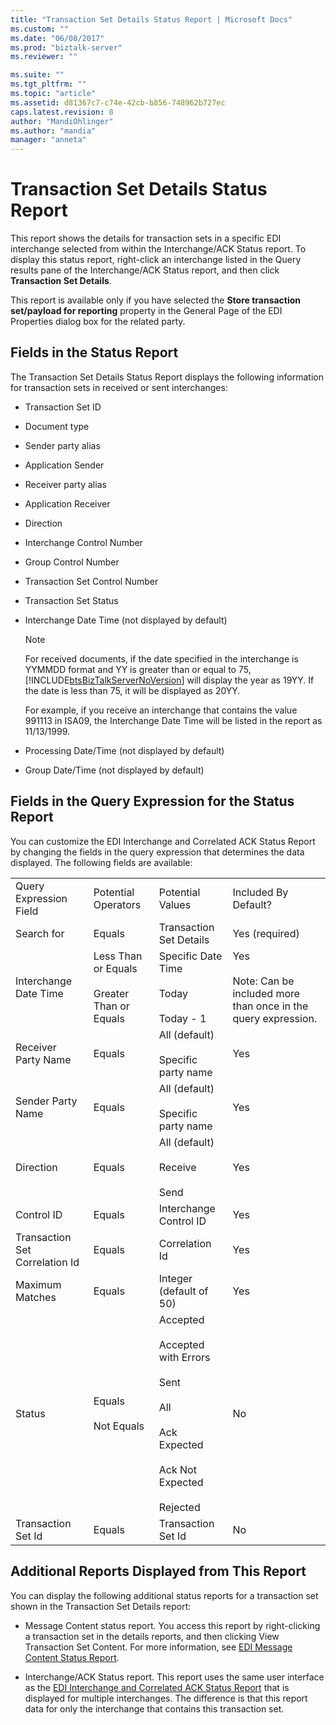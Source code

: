 ```yaml
---
title: "Transaction Set Details Status Report | Microsoft Docs"
ms.custom: ""
ms.date: "06/08/2017"
ms.prod: "biztalk-server"
ms.reviewer: ""

ms.suite: ""
ms.tgt_pltfrm: ""
ms.topic: "article"
ms.assetid: d81367c7-c74e-42cb-b856-748962b727ec
caps.latest.revision: 8
author: "MandiOhlinger"
ms.author: "mandia"
manager: "anneta"
---
```

# Transaction Set Details Status Report
This report shows the details for transaction sets in a specific EDI interchange selected from within the Interchange/ACK Status report. To display this status report, right-click an interchange listed in the Query results pane of the Interchange/ACK Status report, and then click **Transaction Set Details**.  
  
 This report is available only if you have selected the **Store transaction set/payload for reporting** property in the General Page of the EDI Properties dialog box for the related party.  
  
## Fields in the Status Report  
 The Transaction Set Details Status Report displays the following information for transaction sets in received or sent interchanges:  
  
-   Transaction Set ID  
  
-   Document type  
  
-   Sender party alias  
  
-   Application Sender  
  
-   Receiver party alias  
  
-   Application Receiver  
  
-   Direction  
  
-   Interchange Control Number  
  
-   Group Control Number  
  
-   Transaction Set Control Number  
  
-   Transaction Set Status  
  
-   Interchange Date Time (not displayed by default)  
  
    > [!NOTE]
    >  For received documents, if the date specified in the interchange is YYMMDD format and YY is greater than or equal to 75, [!INCLUDE[btsBizTalkServerNoVersion](../includes/btsbiztalkservernoversion-md.md)] will display the year as 19YY. If the date is less than 75, it will be displayed as 20YY.  
    >   
    >  For example, if you receive an interchange that contains the value 991113 in ISA09, the Interchange Date Time will be listed in the report as 11/13/1999.  
  
-   Processing Date/Time (not displayed by default)  
  
-   Group Date/Time (not displayed by default)  
  
## Fields in the Query Expression for the Status Report  
 You can customize the EDI Interchange and Correlated ACK Status Report by changing the fields in the query expression that determines the data displayed. The following fields are available:  
  
|||||  
|-|-|-|-|  
|Query Expression Field|Potential Operators|Potential Values|Included By Default?|  
|Search for|Equals|Transaction Set Details|Yes (required)|  
|Interchange Date Time|Less Than or Equals<br /><br /> Greater Than or Equals|Specific Date Time<br /><br /> Today<br /><br /> Today - 1|Yes<br /><br /> Note: Can be included more than once in the query expression.|  
|Receiver Party Name|Equals|All (default)<br /><br /> Specific party name|Yes|  
|Sender Party Name|Equals|All (default)<br /><br /> Specific party name|Yes|  
|Direction|Equals|All (default)<br /><br /> Receive<br /><br /> Send|Yes|  
|Control ID|Equals|Interchange Control ID|Yes|  
|Transaction Set Correlation Id|Equals|Correlation Id|Yes|  
|Maximum Matches|Equals|Integer (default of 50)|Yes|  
|Status|Equals<br /><br /> Not Equals|Accepted<br /><br /> Accepted with Errors<br /><br /> Sent<br /><br /> All<br /><br /> Ack Expected<br /><br /> Ack Not Expected<br /><br /> Rejected|No|  
|Transaction Set Id|Equals|Transaction Set Id|No|  
  
## Additional Reports Displayed from This Report  
 You can display the following additional status reports for a transaction set shown in the Transaction Set Details report:  
  
-   Message Content status report. You access this report by right-clicking a transaction set in the details reports, and then clicking View Transaction Set Content. For more information, see [EDI Message Content Status Report](../core/edi-message-content-status-report.md).  
  
-   Interchange/ACK Status report. This report uses the same user interface as the [EDI Interchange and Correlated ACK Status Report](../core/edi-interchange-and-correlated-ack-status-report.md) that is displayed for multiple interchanges. The difference is that this report data for only the interchange that contains this transaction set.  
  
